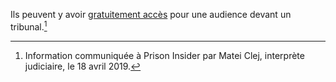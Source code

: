 Ils peuvent y avoir [gratuitement accès](https://www.gov.uk/get-interpreter-at-court-or-tribunal) pour une audience devant un tribunal.[^matei] 

[^matei]: Information communiquée à Prison Insider par Matei Clej, interprète judiciaire, le 18 avril  2019.
